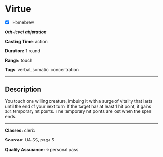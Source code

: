 # Virtue

- [x] Homebrew

***0th-level abjuration***

**Casting Time:** action

**Duration:** 1 round

**Range:** touch

**Tags:** verbal, somatic, concentration

---

## Description
You touch one willing creature, imbuing it with a surge of vitality that lasts until the end of your next turn. If the target has at least 1 hit point, it gains `3d4` temporary hit points. The temporary hit points are lost when the spell ends.

---

**Classes:** cleric

**Sources:** UA-SS, page 5

**Quality Assurance:** :star: personal pass
